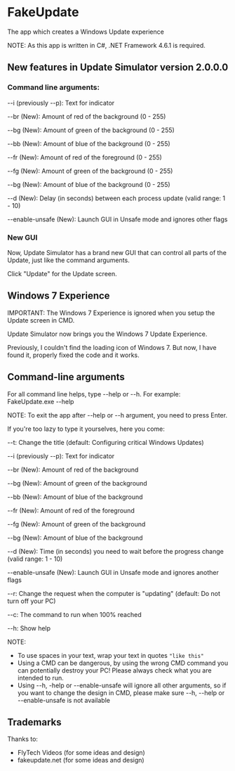 # FakeUpdate
The app which creates a Windows Update experience

NOTE: As this app is written in C#, .NET Framework 4.6.1 is required.

## New features in Update Simulator version 2.0.0.0

### Command line arguments:
--i (previously --p): Text for indicator

--br (New): Amount of red of the background (0 - 255)

--bg (New): Amount of green of the background (0 - 255)

--bb (New): Amount of blue of the background (0 - 255)

--fr (New): Amount of red of the foreground (0 - 255)

--fg (New): Amount of green of the background (0 - 255)

--bg (New): Amount of blue of the background (0 - 255)

--d (New): Delay (in seconds) between each process update (valid range: 1 - 10)

--enable-unsafe (New): Launch GUI in Unsafe mode and ignores other flags

### New GUI

Now, Update Simulator has a brand new GUI that can control all parts of the Update, just like the command arguments.

Click "Update" for the Update screen.

## Windows 7 Experience

IMPORTANT: The Windows 7 Experience is ignored when you setup the Update screen in CMD.

Update Simulator now brings you the Windows 7 Update Experience.

Previously, I couldn't find the loading icon of Windows 7. But now, I have found it, properly fixed the code and it works.


## Command-line arguments
For all command line helps, type --help or --h. For example: FakeUpdate.exe --help

NOTE: To exit the app after --help or --h argument, you need to press Enter.

If you're too lazy to type it yourselves, here you come:

--t: Change the title (default: Configuring critical Windows Updates)

--i (previously --p): Text for indicator

--br (New): Amount of red of the background

--bg (New): Amount of green of the background

--bb (New): Amount of blue of the background

--fr (New): Amount of red of the foreground

--fg (New): Amount of green of the background

--bg (New): Amount of blue of the background

--d (New): Time (in seconds) you need to wait before the progress change (valid range: 1 - 10)

--enable-unsafe (New): Launch GUI in Unsafe mode and ignores another flags

--r: Change the request when the computer is "updating" (default: Do not turn off your PC)

--c: The command to run when 100% reached

--h: Show help

NOTE:
  - To use spaces in your text, wrap your text in quotes `"like this"`
  - Using a CMD can be dangerous, by using the wrong CMD command you can potentially destroy your PC! Please always check what you are intended to run.
  - Using --h, -help or --enable-unsafe will ignore all other arguments, so if you want to change the design in CMD, please make sure --h, --help or --enable-unsafe is not available

## Trademarks
Thanks to:
  - FlyTech Videos (for some ideas and design)
  - fakeupdate.net (for some ideas and design)
